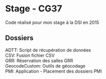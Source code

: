 # Stage - CG37
Code réalisé pour mon stage à la DSI en 2015

## Dossiers
ADTT: Script de récupération de données  
CSV: Fusion fichier CSV  
GRR: Réservation des salles GRR  
GeocodeCustom: Outils de géocodage  
PMI: Application - Placement des dossiers PMI  
